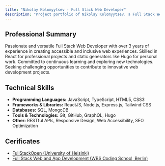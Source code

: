 ```yaml
---
title: "Nikolay Kolomyytsev - Full Stack Web Developer"
description: "Project portfolio of Nikolay Kolomyytsev, a Full Stack Web Developer with a focus on creating accessible and inclusive web experiences."
---
```


## Professional Summary

Passionate and versatile Full Stack Web Developer with over 3 years of experience in creating accessible and inclusive web experiences. Skilled in React for professional projects and static generators like Hugo for personal work. Committed to continuous learning and exploring new technologies. Seeking challenging opportunities to contribute to innovative web development projects.

## Technical Skills

- **Programming Languages:** JavaScript, TypeScript, HTML5, CSS3
- **Frameworks & Libraries:** ReactJS, Node.js, Express.js, Tailwind CSS
- **Databases:** SQL, MongoDB
- **Tools & Technologies:** Git, GitHub, GraphQL, Hugo
- **Other:** RESTful APIs, Responsive Design, Web Accessibility, SEO Optimization

## Cerificates

- [FullStackOpen (University of Helsinki)](./images/certificate-fullstack.png)
- [Full Stack Web and App Development (WBS Coding School, Berlin)](./pdf/certificate_Nikolay_Kolomyytsev.pdf)
